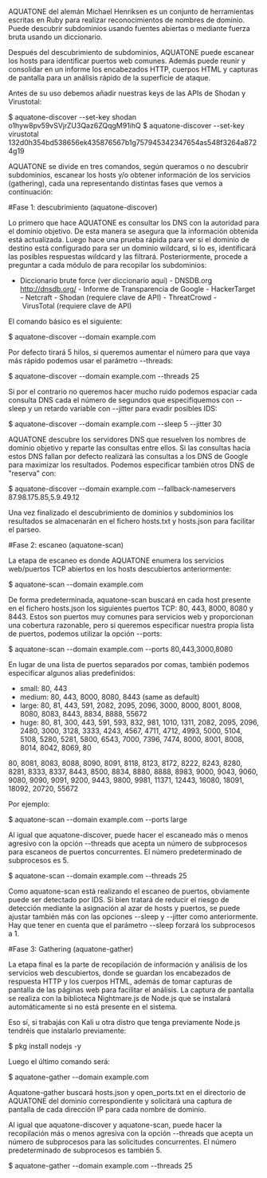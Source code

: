 AQUATONE del alemán Michael Henriksen es un conjunto de herramientas escritas en Ruby para realizar reconocimientos de nombres de dominio. Puede descubrir subdominios usando fuentes abiertas o mediante fuerza bruta usando un diccionario.

Después del descubrimiento de subdominios, AQUATONE puede escanear los hosts para identificar puertos web comunes. Además puede reunir y consolidar en un informe los encabezados HTTP, cuerpos HTML y capturas de pantalla para un análisis rápido de la superficie de ataque.

Antes de su uso debemos añadir nuestras keys de las APIs de Shodan y Virustotal:

$ aquatone-discover --set-key shodan o1hyw8pv59vSVjrZU3Qaz6ZQqgM91ihQ
$ aquatone-discover --set-key virustotal 132d0h354bd538656ek435876567b1g757945342347654as548f3264a8724g19

AQUATONE se divide en tres comandos, según queramos o no descubrir subdominios, escanear los hosts y/o obtener información de los servicios (gathering), cada una representando distintas fases que vemos a continuación:

#Fase 1: descubrimiento (aquatone-discover)

Lo primero que hace AQUATONE es consultar los DNS con la autoridad para el dominio objetivo. De esta manera se asegura que la información obtenida está actualizada. Luego hace una prueba rápida para ver si el dominio de destino está configurado para ser un dominio wildcard, si lo es, identificará las posibles respuestas wildcard y las filtrará. Posteriormente, procede a preguntar a cada módulo de para recopilar los subdominios:

- Diccionario brute force (ver diccionario aquí)
- DNSDB.org http://dnsdb.org/
- Informe de Transparencia de Google
- HackerTarget
- Netcraft
- Shodan (requiere clave de API)
- ThreatCrowd
- VirusTotal (requiere clave de API)

El comando básico es el siguiente:

$ aquatone-discover --domain example.com

Por defecto tirará 5 hilos, si queremos aumentar el número para que vaya más rápido podemos usar el parámetro --threads:

$ aquatone-discover --domain example.com --threads 25

Si por el contrario no queremos hacer mucho ruido podemos espaciar cada consulta DNS cada el número de segundos que especifiquemos con --sleep y un retardo variable con --jitter para evadir posibles IDS:

$ aquatone-discover --domain example.com --sleep 5 --jitter 30

AQUATONE descubre los servidores DNS que resuelven los nombres de dominio objetivo y reparte las consultas entre ellos. Si las consultas hacia estos DNS fallan por defecto realizará las consultas a los DNS de Google para maximizar los resultados. Podemos especificar también otros DNS de "reserva" con:

$ aquatone-discover --domain example.com --fallback-nameservers 87.98.175.85,5.9.49.12

Una vez finalizado el descubrimiento de dominios y subdominios los resultados se almacenarán en el fichero hosts.txt y hosts.json para facilitar el parseo.

#Fase 2: escaneo (aquatone-scan)

La etapa de escaneo es donde AQUATONE enumera los servicios web/puertos TCP abiertos en los hosts descubiertos anteriormente:

$ aquatone-scan --domain example.com

De forma predeterminada, aquatone-scan buscará en cada host presente en el fichero hosts.json los siguientes puertos TCP: 80, 443, 8000, 8080 y 8443. Estos son puertos muy comunes para servicios web y proporcionan una cobertura razonable, pero si queremos especificar nuestra propia lista de puertos, podemos utilizar la opción --ports:

$ aquatone-scan --domain example.com --ports 80,443,3000,8080

En lugar de una lista de puertos separados por comas, también podemos especificar algunos alias predefinidos:

- small: 80, 443
- medium: 80, 443, 8000, 8080, 8443 (same as default)
- large: 80, 81, 443, 591, 2082, 2095, 2096, 3000, 8000, 8001, 8008, 8080, 8083, 8443, 8834, 8888, 55672
- huge: 80, 81, 300, 443, 591, 593, 832, 981, 1010, 1311, 2082, 2095, 2096, 2480, 3000, 3128, 3333, 4243, 4567, 4711, 4712, 4993, 5000, 5104, 5108, 5280, 5281, 5800, 6543, 7000, 7396, 7474, 8000, 8001, 8008, 8014, 8042, 8069, 80

80, 8081, 8083, 8088, 8090, 8091, 8118, 8123, 8172, 8222, 8243, 8280, 8281, 8333, 8337, 8443, 8500, 8834, 8880, 8888, 8983, 9000, 9043, 9060, 9080, 9090, 9091, 9200, 9443, 9800, 9981, 11371, 12443, 16080, 18091, 18092, 20720, 55672

Por ejemplo:

$ aquatone-scan --domain example.com --ports large

Al igual que aquatone-discover, puede hacer el escaneado más o menos agresivo con la opción --threads que acepta un número de subprocesos para escaneos de puertos concurrentes. El número predeterminado de subprocesos es 5.

$ aquatone-scan --domain example.com --threads 25

Como aquatone-scan está realizando el escaneo de puertos, obviamente puede ser detectado por IDS. Si bien tratará de reducir el riesgo de detección mediante la asignación al azar de hosts y puertos, se puede ajustar también más con las opciones --sleep y --jitter como anteriormente. Hay que tener en cuenta que el parámetro --sleep forzará los subprocesos a 1.

#Fase 3: Gathering (aquatone-gather)

La etapa final es la parte de recopilación de información y análisis de los servicios web descubiertos, donde se guardan los encabezados de respuesta HTTP y los cuerpos HTML, además de tomar capturas de pantalla de las páginas web para facilitar el análisis. La captura de pantalla se realiza con la biblioteca Nightmare.js de Node.js que se instalará automáticamente si no está presente en el sistema.

Eso sí, si trabajás con Kali u otra distro que tenga previamente Node.js tendréis que instalarlo previamente:

$ pkg install nodejs -y

Luego el último comando será:

$ aquatone-gather --domain example.com

Aquatone-gather buscará hosts.json y open_ports.txt en el directorio de AQUATONE del dominio correspondiente y solicitará una captura de pantalla de cada dirección IP para cada nombre de dominio.

Al igual que aquatone-discover y aquatone-scan, puede hacer la recopilación más o menos agresiva con la opción --threads que acepta un número de subprocesos para las solicitudes concurrentes. El número predeterminado de subprocesos es también 5.

$ aquatone-gather --domain example.com --threads 25
